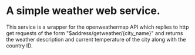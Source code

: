 # A simple weather web service.

This service is a wrapper for the openweathermap API which replies to http get requests of the form "$address/getweather/{city_name}" and returns the weather description and current temperature of the city along with the country ID.
